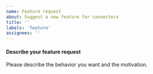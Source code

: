 ```yaml
---
name: Feature request
about: Suggest a new feature for connectorx
title: ''
labels: 'feature'
assignees: ''
---
```



#### Describe your feature request

Please describe the behavior you want and the motivation.
